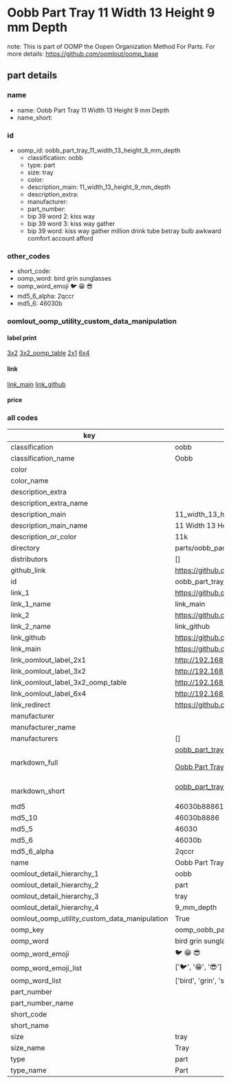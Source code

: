 # Oobb Part Tray 11 Width 13 Height 9 mm Depth  

note: This is part of OOMP the Oopen Organization Method For Parts. For more details: https://github.com/oomlout/oomp_base

##  part details
  







### name
* name: Oobb Part Tray 11 Width 13 Height 9 mm Depth
* name_short: 
### id
* oomp_id: oobb_part_tray_11_width_13_height_9_mm_depth
  * classification: oobb
  * type: part
  * size: tray
  * color: 
  * description_main: 11_width_13_height_9_mm_depth
  * description_extra: 
  * manufacturer: 
  * part_number: 
  * bip 39 word 2: kiss way
  * bip 39 word 3: kiss way gather
  * bip 39 word: kiss way gather million drink tube betray bulb awkward comfort account afford

### other_codes
* short_code: 
* oomp_word: bird grin sunglasses
* oomp_word_emoji :bird: :grin: :sunglasses:
* md5_6_alpha: 2qccr
* md5_6: 46030b






### oomlout_oomp_utility_custom_data_manipulation
#### label print
[3x2](http://192.168.1.245:1112/?label=oomp%202qccr)
[3x2_oomp_table](http://192.168.1.108:1112/?label=oomp%202qccr)
[2x1](http://192.168.1.242:1112/?label=oomp%202qccr)
[6x4](http://192.168.1.55:1112/?label=oomp%202qccr)    

#### link

[link_main](https://github.com/oomlout/oomlout_oomp_version_1_messy/tree/main/parts/oobb_part_tray_11_width_13_height_9_mm_depth) [link_github](https://github.com/oomlout/oomlout_oomp_version_1_messy/tree/main/parts/oobb_part_tray_11_width_13_height_9_mm_depth)                             

#### price







### all codes 
| key | value |  
| --- | --- |  
| classification | oobb |  
| classification_name | Oobb |  
| color |  |  
| color_name |  |  
| description_extra |  |  
| description_extra_name |  |  
| description_main | 11_width_13_height_9_mm_depth |  
| description_main_name | 11 Width 13 Height 9 mm Depth |  
| description_or_color | 11k |  
| directory | parts/oobb_part_tray_11_width_13_height_9_mm_depth |  
| distributors | [] |  
| github_link | https://github.com/oomlout/oomlout_oomp_part_src/tree/main/parts/oobb_part_tray_11_width_13_height_9_mm_depth |  
| id | oobb_part_tray_11_width_13_height_9_mm_depth |  
| link_1 | https://github.com/oomlout/oomlout_oomp_version_1_messy/tree/main/parts/oobb_part_tray_11_width_13_height_9_mm_depth |  
| link_1_name | link_main |  
| link_2 | https://github.com/oomlout/oomlout_oomp_version_1_messy/tree/main/parts/oobb_part_tray_11_width_13_height_9_mm_depth |  
| link_2_name | link_github |  
| link_github | https://github.com/oomlout/oomlout_oomp_version_1_messy/tree/main/parts/oobb_part_tray_11_width_13_height_9_mm_depth |  
| link_main | https://github.com/oomlout/oomlout_oomp_version_1_messy/tree/main/parts/oobb_part_tray_11_width_13_height_9_mm_depth |  
| link_oomlout_label_2x1 | http://192.168.1.242:1112/?label=oomp%202qccr |  
| link_oomlout_label_3x2 | http://192.168.1.245:1112/?label=oomp%202qccr |  
| link_oomlout_label_3x2_oomp_table | http://192.168.1.108:1112/?label=oomp%202qccr |  
| link_oomlout_label_6x4 | http://192.168.1.55:1112/?label=oomp%202qccr |  
| link_redirect | https://github.com/oomlout/oomlout_oomp_version_1_messy/tree/main/parts/oobb_part_tray_11_width_13_height_9_mm_depth |  
| manufacturer |  |  
| manufacturer_name |  |  
| manufacturers | [] |  
| markdown_full | [oobb_part_tray_11_width_13_height_9_mm_depth](none)<br>[](none)<br>[Oobb Part Tray 11 Width 13 Height 9 Mm Depth](none)<br><br> |  
| markdown_short | [oobb_part_tray_11_width_13_height_9_mm_depth](none)<br><br> |  
| md5 | 46030b88861de2afa82188cac0fe03d6 |  
| md5_10 | 46030b8886 |  
| md5_5 | 46030 |  
| md5_6 | 46030b |  
| md5_6_alpha | 2qccr |  
| name | Oobb Part Tray 11 Width 13 Height 9 mm Depth |  
| oomlout_detail_hierarchy_1 | oobb |  
| oomlout_detail_hierarchy_2 | part |  
| oomlout_detail_hierarchy_3 | tray |  
| oomlout_detail_hierarchy_4 | 9_mm_depth |  
| oomlout_oomp_utility_custom_data_manipulation | True |  
| oomp_key | oomp_oobb_part_tray_11_width_13_height_9_mm_depth |  
| oomp_word | bird grin sunglasses |  
| oomp_word_emoji | :bird: :grin: :sunglasses: |  
| oomp_word_emoji_list | [':bird:', ':grin:', ':sunglasses:'] |  
| oomp_word_list | ['bird', 'grin', 'sunglasses'] |  
| part_number |  |  
| part_number_name |  |  
| short_code |  |  
| short_name |  |  
| size | tray |  
| size_name | Tray |  
| type | part |  
| type_name | Part |  
